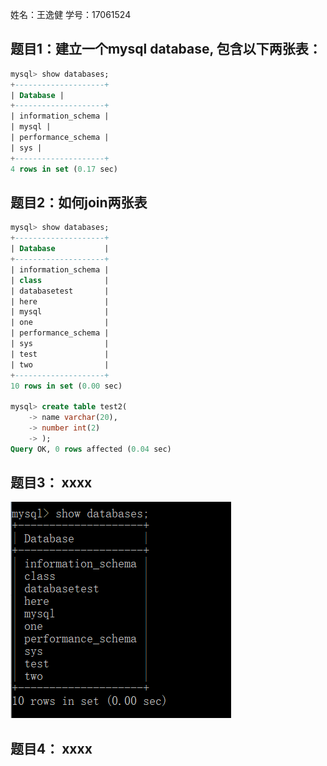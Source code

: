 姓名：王逸健
学号：17061524

## 题目1：建立一个mysql database, 包含以下两张表：

```sql
mysql> show databases; 
+--------------------+ 
| Database | 
+--------------------+ 
| information_schema | 
| mysql | 
| performance_schema | 
| sys | 
+--------------------+ 
4 rows in set (0.17 sec)
```

## 题目2：如何join两张表

```sql
mysql> show databases;
+--------------------+
| Database           |
+--------------------+
| information_schema |
| class              |
| databasetest       |
| here               |
| mysql              |
| one                |
| performance_schema |
| sys                |
| test               |
| two                |
+--------------------+
10 rows in set (0.00 sec)

mysql> create table test2(
    -> name varchar(20),
    -> number int(2)
    -> );
Query OK, 0 rows affected (0.04 sec)

```

## 题目3： xxxx
![](https://github.com/BiubiuOoo1/mysql-test-1/blob/master/QQ%E6%88%AA%E5%9B%BE20200402094150.png)

## 题目4： xxxx
